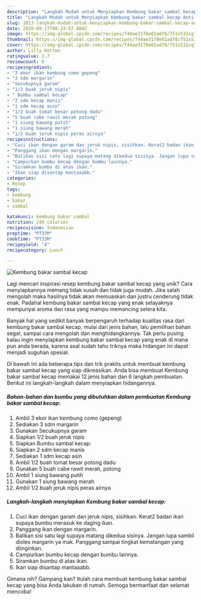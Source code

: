 ```yaml
---
description: "Langkah Mudah untuk Menyiapkan Kembung bakar sambal kecap Anti Gagal"
title: "Langkah Mudah untuk Menyiapkan Kembung bakar sambal kecap Anti Gagal"
slug: 1013-langkah-mudah-untuk-menyiapkan-kembung-bakar-sambal-kecap-anti-gagal
date: 2020-09-17T08:33:57.604Z
image: https://img-global.cpcdn.com/recipes/f44ae3178e01ad78/751x532cq70/kembung-bakar-sambal-kecap-foto-resep-utama.jpg
thumbnail: https://img-global.cpcdn.com/recipes/f44ae3178e01ad78/751x532cq70/kembung-bakar-sambal-kecap-foto-resep-utama.jpg
cover: https://img-global.cpcdn.com/recipes/f44ae3178e01ad78/751x532cq70/kembung-bakar-sambal-kecap-foto-resep-utama.jpg
author: Lilly Horton
ratingvalue: 3.7
reviewcount: 6
recipeingredient:
- "3 ekor ikan kembung como gepeng"
- "3 sdm margarin"
- "Secukupnya garam"
- "1/2 buah jeruk nipis"
- " Bumbu sambal kecap"
- "2 sdm kecap manis"
- "1 sdm kecap asin"
- "1/2 buah tomat besar potong dadu"
- "5 buah cabe rawit merah potong"
- "1 siung bawang putih"
- "1 siung bawang merah"
- "1/2 buah jeruk nipis peras airnya"
recipeinstructions:
- "Cuci ikan dengan garam dan jeruk nipis, sisihkan. Kerat2 badan ikan supaya bumbu merasuk ke daging ikan."
- "Panggang ikan dengan margarin."
- "Balikan sisi satu lagi supaya matang dikedua sisinya. Jangan lupa sambil dioles margarin ya mak. Panggang sampai tingkat kematangan yang diinginkan."
- "Campurkan bumbu kecap dengan bumbu lainnya."
- "Siramkan bumbu di atas ikan."
- "Ikan siap disantap mantaaabb."
categories:
- Resep
tags:
- kembung
- bakar
- sambal

katakunci: kembung bakar sambal 
nutrition: 249 calories
recipecuisine: Indonesian
preptime: "PT37M"
cooktime: "PT33M"
recipeyield: "4"
recipecategory: Lunch

---
```



![Kembung bakar sambal kecap](https://img-global.cpcdn.com/recipes/f44ae3178e01ad78/751x532cq70/kembung-bakar-sambal-kecap-foto-resep-utama.jpg)

Lagi mencari inspirasi resep kembung bakar sambal kecap yang unik? Cara menyiapkannya memang tidak susah dan tidak juga mudah. Jika salah mengolah maka hasilnya tidak akan memuaskan dan justru cenderung tidak enak. Padahal kembung bakar sambal kecap yang enak selayaknya mempunyai aroma dan rasa yang mampu memancing selera kita.

Banyak hal yang sedikit banyak berpengaruh terhadap kualitas rasa dari kembung bakar sambal kecap, mulai dari jenis bahan, lalu pemilihan bahan segar, sampai cara mengolah dan menghidangkannya. Tak perlu pusing kalau ingin menyiapkan kembung bakar sambal kecap yang enak di mana pun anda berada, karena asal sudah tahu triknya maka hidangan ini dapat menjadi suguhan spesial.




Di bawah ini ada beberapa tips dan trik praktis untuk membuat kembung bakar sambal kecap yang siap dikreasikan. Anda bisa membuat Kembung bakar sambal kecap memakai 12 jenis bahan dan 6 langkah pembuatan. Berikut ini langkah-langkah dalam menyiapkan hidangannya.

<!--inarticleads1-->

##### Bahan-bahan dan bumbu yang dibutuhkan dalam pembuatan Kembung bakar sambal kecap:

1. Ambil 3 ekor ikan kembung como (gepeng)
1. Sediakan 3 sdm margarin
1. Gunakan Secukupnya garam
1. Siapkan 1/2 buah jeruk nipis
1. Siapkan  Bumbu sambal kecap:
1. Siapkan 2 sdm kecap manis
1. Sediakan 1 sdm kecap asin
1. Ambil 1/2 buah tomat besar potong dadu
1. Gunakan 5 buah cabe rawit merah, potong
1. Ambil 1 siung bawang putih
1. Gunakan 1 siung bawang merah
1. Ambil 1/2 buah jeruk nipis peras airnya




<!--inarticleads2-->

##### Langkah-langkah menyiapkan Kembung bakar sambal kecap:

1. Cuci ikan dengan garam dan jeruk nipis, sisihkan. Kerat2 badan ikan supaya bumbu merasuk ke daging ikan.
1. Panggang ikan dengan margarin.
1. Balikan sisi satu lagi supaya matang dikedua sisinya. Jangan lupa sambil dioles margarin ya mak. Panggang sampai tingkat kematangan yang diinginkan.
1. Campurkan bumbu kecap dengan bumbu lainnya.
1. Siramkan bumbu di atas ikan.
1. Ikan siap disantap mantaaabb.




Gimana nih? Gampang kan? Itulah cara membuat kembung bakar sambal kecap yang bisa Anda lakukan di rumah. Semoga bermanfaat dan selamat mencoba!
